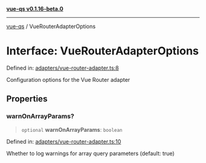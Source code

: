 [**vue-qs v0.1.16-beta.0**](../README.md)

***

[vue-qs](../README.md) / VueRouterAdapterOptions

# Interface: VueRouterAdapterOptions

Defined in: [adapters/vue-router-adapter.ts:8](https://github.com/iamsomraj/vue-qs/blob/be7516ef29a864f0946d1401d2afac5cf37a73b9/src/adapters/vue-router-adapter.ts#L8)

Configuration options for the Vue Router adapter

## Properties

### warnOnArrayParams?

> `optional` **warnOnArrayParams**: `boolean`

Defined in: [adapters/vue-router-adapter.ts:10](https://github.com/iamsomraj/vue-qs/blob/be7516ef29a864f0946d1401d2afac5cf37a73b9/src/adapters/vue-router-adapter.ts#L10)

Whether to log warnings for array query parameters (default: true)
